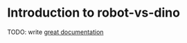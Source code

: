 # Introduction to robot-vs-dino

TODO: write [great documentation](http://jacobian.org/writing/what-to-write/)
